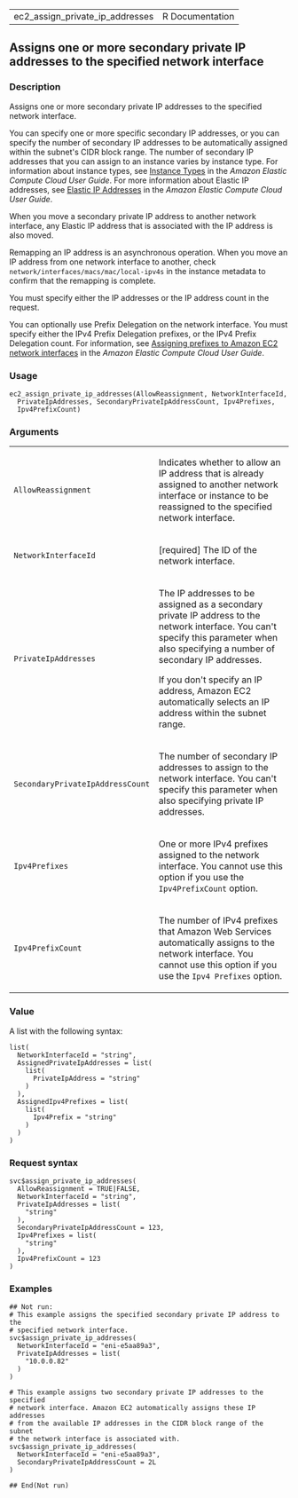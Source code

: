 <table style="width: 100%;">
<tbody>
<tr class="odd">
<td>ec2_assign_private_ip_addresses</td>
<td style="text-align: right;">R Documentation</td>
</tr>
</tbody>
</table>

## Assigns one or more secondary private IP addresses to the specified network interface

### Description

Assigns one or more secondary private IP addresses to the specified
network interface.

You can specify one or more specific secondary IP addresses, or you can
specify the number of secondary IP addresses to be automatically
assigned within the subnet's CIDR block range. The number of secondary
IP addresses that you can assign to an instance varies by instance type.
For information about instance types, see [Instance
Types](https://docs.aws.amazon.com/AWSEC2/latest/UserGuide/instance-types.html)
in the *Amazon Elastic Compute Cloud User Guide*. For more information
about Elastic IP addresses, see [Elastic IP
Addresses](https://docs.aws.amazon.com/AWSEC2/latest/UserGuide/elastic-ip-addresses-eip.html)
in the *Amazon Elastic Compute Cloud User Guide*.

When you move a secondary private IP address to another network
interface, any Elastic IP address that is associated with the IP address
is also moved.

Remapping an IP address is an asynchronous operation. When you move an
IP address from one network interface to another, check
`network/interfaces/macs/mac/local-ipv4s` in the instance metadata to
confirm that the remapping is complete.

You must specify either the IP addresses or the IP address count in the
request.

You can optionally use Prefix Delegation on the network interface. You
must specify either the IPv4 Prefix Delegation prefixes, or the IPv4
Prefix Delegation count. For information, see [Assigning prefixes to
Amazon EC2 network
interfaces](https://docs.aws.amazon.com/AWSEC2/latest/UserGuide/ec2-prefix-eni.html)
in the *Amazon Elastic Compute Cloud User Guide*.

### Usage

    ec2_assign_private_ip_addresses(AllowReassignment, NetworkInterfaceId,
      PrivateIpAddresses, SecondaryPrivateIpAddressCount, Ipv4Prefixes,
      Ipv4PrefixCount)

### Arguments

<table>
<colgroup>
<col style="width: 35%" />
<col style="width: 65%" />
</colgroup>
<tbody>
<tr class="odd">
<td><code
id="ec2_assign_private_ip_addresses_:_AllowReassignment">AllowReassignment</code></td>
<td><p>Indicates whether to allow an IP address that is already assigned
to another network interface or instance to be reassigned to the
specified network interface.</p></td>
</tr>
<tr class="even">
<td><code
id="ec2_assign_private_ip_addresses_:_NetworkInterfaceId">NetworkInterfaceId</code></td>
<td><p>[required] The ID of the network interface.</p></td>
</tr>
<tr class="odd">
<td><code
id="ec2_assign_private_ip_addresses_:_PrivateIpAddresses">PrivateIpAddresses</code></td>
<td><p>The IP addresses to be assigned as a secondary private IP address
to the network interface. You can't specify this parameter when also
specifying a number of secondary IP addresses.</p>
<p>If you don't specify an IP address, Amazon EC2 automatically selects
an IP address within the subnet range.</p></td>
</tr>
<tr class="even">
<td><code
id="ec2_assign_private_ip_addresses_:_SecondaryPrivateIpAddressCount">SecondaryPrivateIpAddressCount</code></td>
<td><p>The number of secondary IP addresses to assign to the network
interface. You can't specify this parameter when also specifying private
IP addresses.</p></td>
</tr>
<tr class="odd">
<td><code
id="ec2_assign_private_ip_addresses_:_Ipv4Prefixes">Ipv4Prefixes</code></td>
<td><p>One or more IPv4 prefixes assigned to the network interface. You
cannot use this option if you use the <code>Ipv4PrefixCount</code>
option.</p></td>
</tr>
<tr class="even">
<td><code
id="ec2_assign_private_ip_addresses_:_Ipv4PrefixCount">Ipv4PrefixCount</code></td>
<td><p>The number of IPv4 prefixes that Amazon Web Services
automatically assigns to the network interface. You cannot use this
option if you use the <code
style="white-space: pre;">⁠Ipv4 Prefixes⁠</code> option.</p></td>
</tr>
</tbody>
</table>

### Value

A list with the following syntax:

    list(
      NetworkInterfaceId = "string",
      AssignedPrivateIpAddresses = list(
        list(
          PrivateIpAddress = "string"
        )
      ),
      AssignedIpv4Prefixes = list(
        list(
          Ipv4Prefix = "string"
        )
      )
    )

### Request syntax

    svc$assign_private_ip_addresses(
      AllowReassignment = TRUE|FALSE,
      NetworkInterfaceId = "string",
      PrivateIpAddresses = list(
        "string"
      ),
      SecondaryPrivateIpAddressCount = 123,
      Ipv4Prefixes = list(
        "string"
      ),
      Ipv4PrefixCount = 123
    )

### Examples

    ## Not run: 
    # This example assigns the specified secondary private IP address to the
    # specified network interface.
    svc$assign_private_ip_addresses(
      NetworkInterfaceId = "eni-e5aa89a3",
      PrivateIpAddresses = list(
        "10.0.0.82"
      )
    )

    # This example assigns two secondary private IP addresses to the specified
    # network interface. Amazon EC2 automatically assigns these IP addresses
    # from the available IP addresses in the CIDR block range of the subnet
    # the network interface is associated with.
    svc$assign_private_ip_addresses(
      NetworkInterfaceId = "eni-e5aa89a3",
      SecondaryPrivateIpAddressCount = 2L
    )

    ## End(Not run)
